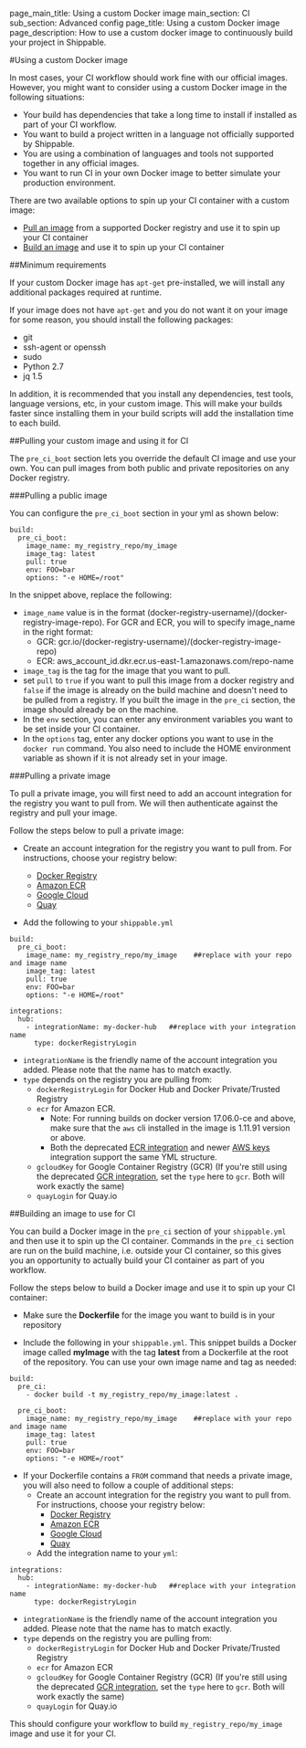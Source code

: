 page_main_title: Using a custom Docker image
main_section: CI
sub_section: Advanced config
page_title: Using a custom Docker image
page_description: How to use a custom docker image to continuously build your project in Shippable.

#Using a custom Docker image

In most cases, your CI workflow should work fine with our official images. However, you might want to consider using a custom Docker image in the following situations:

- Your build has dependencies that take a long time to install if installed as part of your CI workflow.
- You want to build a project written in a language not officially supported by Shippable.
- You are using a combination of languages and tools not supported together in any official images.
- You want to run CI in your own Docker image to better simulate your production environment.

There are two available options to spin up your CI container with a custom image:

- [Pull an image](#pull-image) from a supported Docker registry and use it to spin up your CI container
- [Build an image](#build-image) and use it to spin up your CI container

##Minimum requirements

If your custom Docker image has `apt-get` pre-installed, we will install any additional packages required at runtime.

If your image does not have `apt-get` and you do not want it on your image for some reason, you should install the following packages:

* git
* ssh-agent or openssh
* sudo
* Python 2.7
* jq 1.5

In addition, it is recommended that you install any dependencies, test tools, language versions, etc, in your custom image. This will make your builds faster since installing them in your build scripts will add the installation time to each build.



<a name="pull-image"></a>
##Pulling your custom image and using it for CI

The `pre_ci_boot` section lets you override the default CI image and use your own. You can pull images from both public and private repositories on any Docker registry.

###Pulling a public image

You can configure the `pre_ci_boot` section in your yml as shown below:

```
build:
  pre_ci_boot:
    image_name: my_registry_repo/my_image
    image_tag: latest
    pull: true
    env: FOO=bar
    options: "-e HOME=/root"

```
In the snippet above, replace the following:

* `image_name` value is in the format (docker-registry-username)/(docker-registry-image-repo). For GCR and ECR, you will to specify image_name in the right format:
    *  GCR: gcr.io/(docker-registry-username)/(docker-registry-image-repo)
    *  ECR: aws_account_id.dkr.ecr.us-east-1.amazonaws.com/repo-name
* `image_tag` is the tag for the image that you want to pull.  
* set `pull` to `true` if you want to pull this image from a docker registry and `false` if the image is already on the build machine and doesn't need to be pulled from a registry. If you built the image in the `pre_ci` section, the image should already be on the machine.
* In the `env` section, you can enter any environment variables you want to be set inside your CI container.
* In the `options` tag, enter any docker options you want to use in the `docker run` command. You also need to include the HOME environment variable as shown if it is not already set in your image.

###Pulling a private image

To pull a private image, you will first need to add an account integration for the registry you want to pull from. We will then authenticate against the registry and pull your image.

Follow the steps below to pull a private image:

- Create an account integration for the registry you want to pull from. For instructions, choose your registry below:
    - [Docker Registry](../platform/integration/dockerRegistryLogin/)
    - [Amazon ECR](../platform/integration/aws-keys/)    
    - [Google Cloud](../platform/integration/gcloudKey/)
    - [Quay](../platform/integration/quayLogin/)      

- Add the following to your `shippable.yml`


```
build:
  pre_ci_boot:
    image_name: my_registry_repo/my_image    ##replace with your repo and image name
    image_tag: latest
    pull: true
    env: FOO=bar
    options: "-e HOME=/root"

integrations:                 
  hub:
    - integrationName: my-docker-hub   ##replace with your integration name
      type: dockerRegistryLogin
```

* `integrationName` is the friendly name of the account integration you added. Please note that the name has to match exactly.
* `type` depends on the registry you are pulling from:
    * `dockerRegistryLogin` for Docker Hub and Docker Private/Trusted Registry
    * `ecr` for Amazon ECR.
        - Note: For running builds on docker version 17.06.0-ce and above, make sure that the `aws` cli installed in the image is 1.11.91 version or above.
        - Both the deprecated [ECR integration](/platform/integration/aws-ecr) and newer [AWS keys](/platform/integration/aws-keys) integration support the same YML structure.
    * `gcloudKey` for Google Container Registry (GCR) (If you're still using the deprecated [GCR integration](/platform/integration/gcr), set the `type` here to `gcr`. Both will work exactly the same)
    * `quayLogin` for Quay.io


<a name="build-image"></a>

##Building an image to use for CI

You can build a Docker image in the `pre_ci` section of your `shippable.yml` and then use it to spin up the CI container. Commands in the `pre_ci` section are run on the build machine, i.e. outside your CI container, so this gives you an opportunity to actually build your CI container as part of you workflow.  

Follow the steps below to build a Docker image and use it to spin up your CI container:

* Make sure the **Dockerfile** for the image you want to build is in your repository

* Include the following in your `shippable.yml`. This snippet builds a Docker image called **myImage** with the tag **latest** from a Dockerfile at the root of the repository. You can use your own image name and tag as needed:

```
build:
  pre_ci:
    - docker build -t my_registry_repo/my_image:latest .

  pre_ci_boot:
    image_name: my_registry_repo/my_image    ##replace with your repo and image name
    image_tag: latest
    pull: true
    env: FOO=bar
    options: "-e HOME=/root"

```

* If your Dockerfile contains a `FROM` command that needs a private image, you will also need to follow a couple of additional steps:
    * Create an account integration for the registry you want to pull from. For instructions, choose your registry below:
        - [Docker Registry](../platform/integration/dockerRegistryLogin/)
        - [Amazon ECR](../platform/integration/aws-keys/)    
        - [Google Cloud](../platform/integration/gcloudKey/)
        - [Quay](../platform/integration/quayLogin/)      
    *  Add the integration name to your `yml`:

```
integrations:                 
  hub:
    - integrationName: my-docker-hub   ##replace with your integration name
      type: dockerRegistryLogin
```

* `integrationName` is the friendly name of the account integration you added. Please note that the name has to match exactly.
* `type` depends on the registry you are pulling from:
    * `dockerRegistryLogin` for Docker Hub and Docker Private/Trusted Registry
    * `ecr` for Amazon ECR
    * `gcloudKey` for Google Container Registry (GCR) (If you're still using the deprecated [GCR integration](/platform/integration/gcr), set the `type` here to `gcr`. Both will work exactly the same)
    * `quayLogin` for Quay.io

This should configure your workflow to build `my_registry_repo/my_image` image and use it for your CI.
